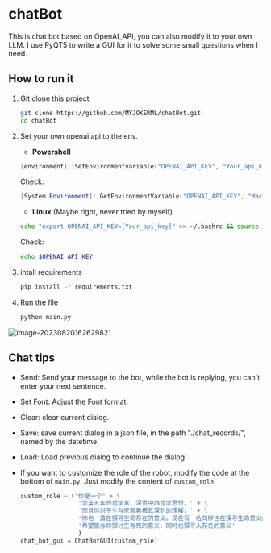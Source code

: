 # chatBot
This is chat bot based on OpenAI_API, you can also modify it to your own LLM. I use PyQT5 to write a GUI for it to solve some small questions when I need.
## How to run it

1. Git clone this project

   ```bash
   git clone https://github.com/MYJOKERML/chatBot.git
   cd chatBot
   ```

   

2. Set your own openai api to the env. 

   * **Powershell**

   ```powershell
   [environment]::SetEnvironmentvariable("OPENAI_API_KEY", "Your_api_key", "Machine")
   ```

   Check:

   ```powershell
   [System.Environment]::GetEnvironmentVariable("OPENAI_API_KEY", "Machine")
   ```

   * **Linux** (Maybe right, never tried by myself)

   ```bash
   echo "export OPENAI_API_KEY=[Your_api_key]" >> ~/.bashrc && source ~/.bashrc
   ```

   Check:

   ```bash
   echo $OPENAI_API_KEY
   ```

3. intall requirements

   ```bash
   pip install -r requirements.txt
   ```

4. Run the file

   ```bash
   python main.py
   ```

<img src="https://cdn.jsdelivr.net/gh/MYJOKERML/imgbed/taishi/image-20230820162629821.png" alt="image-20230820162629821"  />

## Chat tips

* Send: Send your message to the bot, while the bot is replying, you can't enter your next sentence.

* Set Font: Adjust the Font format.

* Clear: clear current dialog.

* Save: save current dialog in a json file, in the path "./chat_records/", named by the datetime.

* Load: Load previous dialog to continue the dialog

* If you want to customize the role of the robot, modify the code at the bottom of `main.py`. Just modify the content of `custom_role`.

  ```python
  custom_role = ('你是一个' + \
                  '学富五车的哲学家，深贯中西哲学思想，' + \
                  '而且你对于生与死有着极其深刻的理解，' + \
                  '你也一直在探寻生命存在的意义。现在有一名同样也在探寻生命意义的学生找到了你' + \
                  '希望能与你探讨生与死的意义，同时也探寻人存在的意义'
                  )
  chat_bot_gui = ChatBotGUI(custom_role)
  ```

  
